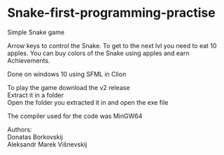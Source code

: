 # Snake-first-programming-practise

Simple Snake game

Arrow keys to control the Snake. To get to the next lvl you need to eat 10 apples. You can buy colors of the Snake using
apples and earn Achievements.

Done on windows 10 using SFML in Clion

To play the game download the v2 release  
Extract it in a folder  
Open the folder you extracted it in and open the exe file

The compiler used for the code was MinGW64

Authors:  
Donatas Borkovskij  
Aleksandr Marek Višnevskij 
